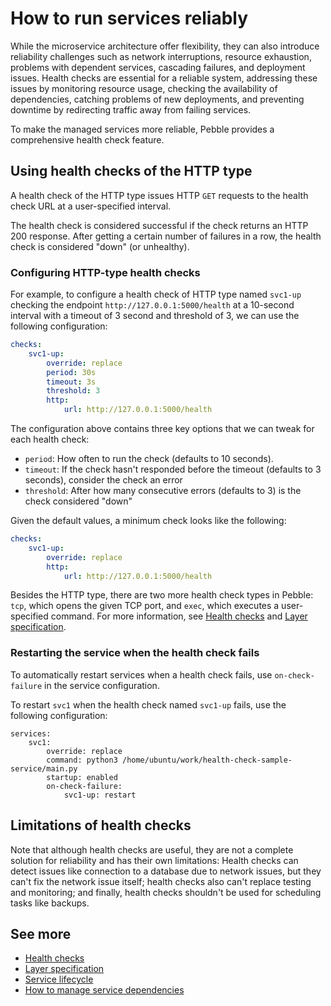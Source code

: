 # How to run services reliably

While the microservice architecture offer flexibility, they can also introduce reliability challenges such as network interruptions, resource exhaustion, problems with dependent services, cascading failures, and deployment issues. Health checks are essential for a reliable system, addressing these issues by monitoring resource usage, checking the availability of dependencies, catching problems of new deployments, and preventing downtime by redirecting traffic away from failing services.

To make the managed services more reliable, Pebble provides a comprehensive health check feature.

## Using health checks of the HTTP type

A health check of the HTTP type issues HTTP `GET` requests to the health check URL at a user-specified interval.

The health check is considered successful if the check returns an HTTP 200 response. After getting a certain number of failures in a row, the health check is considered "down" (or unhealthy).

### Configuring HTTP-type health checks

For example, to configure a health check of HTTP type named `svc1-up` checking the endpoint `http://127.0.0.1:5000/health` at a 10-second interval with a timeout of 3 second and threshold of 3, we can use the following configuration:

```yaml
checks:
    svc1-up:
        override: replace
        period: 30s
        timeout: 3s
        threshold: 3
        http:
            url: http://127.0.0.1:5000/health
```

The configuration above contains three key options that we can tweak for each health check:

- `period`: How often to run the check (defaults to 10 seconds).
- `timeout`: If the check hasn't responded before the timeout (defaults to 3 seconds), consider the check an error
- `threshold`: After how many consecutive errors (defaults to 3) is the check considered "down"

Given the default values, a minimum check looks like the following:

```yaml
checks:
    svc1-up:
        override: replace
        http:
            url: http://127.0.0.1:5000/health
```

Besides the HTTP type, there are two more health check types in Pebble: `tcp`, which opens the given TCP port, and `exec`, which executes a user-specified command. For more information, see [Health checks](../reference/health-checks) and [Layer specification](../reference/layer-specification).

### Restarting the service when the health check fails

To automatically restart services when a health check fails, use `on-check-failure` in the service configuration.

To restart `svc1` when the health check named `svc1-up` fails, use the following configuration:

```
services:
    svc1:
        override: replace
        command: python3 /home/ubuntu/work/health-check-sample-service/main.py
        startup: enabled
        on-check-failure:
            svc1-up: restart
```

## Limitations of health checks

Note that although health checks are useful, they are not a complete solution for reliability and has their own limitations: Health checks can detect issues like connection to a database due to network issues, but they can't fix the network issue itself; health checks also can't replace testing and monitoring; and finally, health checks shouldn't be used for scheduling tasks like backups.

## See more

- [Health checks](../reference/health-checks)
- [Layer specification](../reference/layer-specification)
- [Service lifecycle](../reference/service-lifecycle)
- [How to manage service dependencies](service-dependencies)
